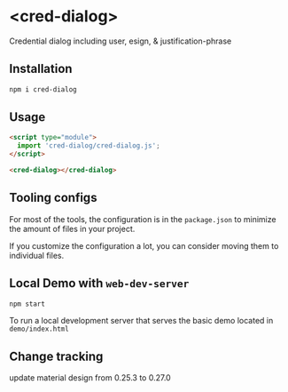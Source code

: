 # \<cred-dialog>
Credential dialog including user, esign, & justification-phrase

## Installation

```bash
npm i cred-dialog
```

## Usage

```html
<script type="module">
  import 'cred-dialog/cred-dialog.js';
</script>

<cred-dialog></cred-dialog>
```



## Tooling configs

For most of the tools, the configuration is in the `package.json` to minimize the amount of files in your project.

If you customize the configuration a lot, you can consider moving them to individual files.

## Local Demo with `web-dev-server`

```bash
npm start
```

To run a local development server that serves the basic demo located in `demo/index.html`

## Change tracking
update material design from 0.25.3 to 0.27.0
